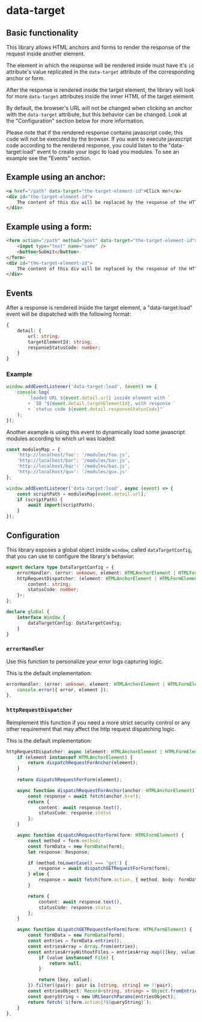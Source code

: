 # data-target

## Basic functionality

This library allows HTML anchors and forms to render the response of the request inside another element.

The element in which the response will be rendered inside must have it's `id` attribute's value replicated in the `data-target` attribute of the corresponding anchor or form.

After the response is rendered inside the target element, the library will look for more `data-target` attributes inside the inner HTML of the target element.

By default, the browser's URL will not be changed when clicking an anchor with the `data-target` attribute, but this behavior can be changed. Look at the "Configuration" section below for more information.

Please note that if the rendered response contains javascript code, this code will not be executed by the browser. If you want to execute javascript code according to the rendered response, you could listen to the "data-target:load" event to create your logic to load you modules. To see an example see the "Events" section.

## Example using an anchor:

``` HTML
<a href="/path" data-target="the-target-element-id">Click me!</a>
<div id="the-target-element-id">
    The content of this div will be replaced by the response of the HTTP request
</div>
```

## Example using a form:

``` HTML
<form action="/path" method="post" data-target="the-target-element-id">
    <input type="text" name="name" />
    <button>Submit</button>
</form>
<div id="the-target-element-id">
    The content of this div will be replaced by the response of the HTTP request
</div>
```

## Events

After a response is rendered inside the target element, a "data-target:load" event will be dispatched with the following format:

``` Typescript
{
    detail: {
        url: string;
        targetElementId: string;
        responseStatusCode: number;
    }
}
```

### Example

``` Javascript
window.addEventListener('data-target:load', (event) => {
    console.log(
        `loaded URL ${event.detail.url} inside element with `
        + `ID "${event.detail.targetElementId}, with response `
        + `status code ${event.detail.responseStatusCode}"`
    );
});
```

Another example is using this event to dynamically load some javascript modules according to which url was loaded:

``` Javascript
const modulesMap = {
    'http://localhost/foo': '/modules/foo.js',
    'http://localhost/bar': '/modules/bar.js',
    'http://localhost/baz': '/modules/baz.js',
    'http://localhost/qux': '/modules/qux.js'
};

window.addEventListener('data-target:load', async (event) => {
    const scriptPath = modulesMap[event.detail.url];
    if (scriptPath) {
        await import(scriptPath);
    }
});
```

## Configuration

This library exposes a global object inside `window`, called `dataTargetConfig`, that you can use to configure the library's behavior:

``` Typescript
export declare type DataTargetConfig = {
    errorHandler: (error: unknown, element: HTMLAnchorElement | HTMLFormElement) => void;
    httpRequestDispatcher: (element: HTMLAnchorElement | HTMLFormElement) => Promise<{
        content: string;
        statusCode: number;
    }>;
};

declare global {
    interface Window {
        dataTargetConfig: DataTargetConfig;
    }
}
```

### `errorHandler`

Use this function to personalize your error logs capturing logic.

This is the default implementation:

``` Typescript
errorHandler: (error: unknown, element: HTMLAnchorElement | HTMLFormElement) => {
    console.error({ error, element });
},
```

### `httpRequestDispatcher`

Reimplement this function if you need a more strict security control or any other requirement that may affect the http request dispatching logic.

This is the default implementation:

``` Typescript
httpRequestDispatcher: async (element: HTMLAnchorElement | HTMLFormElement) => {
    if (element instanceof HTMLAnchorElement) {
        return dispatchRequestForAnchor(element);
    }
    
    return dispatchRequestForForm(element);

    async function dispatchRequestForAnchor(anchor: HTMLAnchorElement) {
        const response = await fetch(anchor.href);
        return {
            content: await response.text(),
            statusCode: response.status
        };
    }

    async function dispatchRequestForForm(form: HTMLFormElement) {
        const method = form.method;
        const formData = new FormData(form);
        let response: Response;

        if (method.toLowerCase() === 'get') {
            response = await dispatchGETRequestForForm(form);
        } else {
            response = await fetch(form.action, { method, body: formData });
        }

        return {
            content: await response.text(),
            statusCode: response.status
        };
    }

    async function dispatchGETRequestForForm(form: HTMLFormElement) {
        const formData = new FormData(form);
        const entries = formData.entries();
        const entriesArray = Array.from(entries);
        const entriesArrayWithoutFiles = entriesArray.map(([key, value]) => {
            if (value instanceof File) {
                return null;
            }

            return [key, value];
        }).filter((pair): pair is [string, string] => !!pair);
        const entriesObject: Record<string, string> = Object.fromEntries(entriesArrayWithoutFiles);
        const queryString = new URLSearchParams(entriesObject);
        return fetch(`${form.action}?${queryString}`);
    }
},
```
